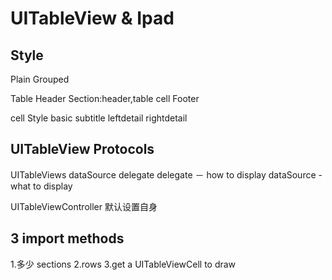 UITableView & Ipad
==================
Style
-----

Plain 
Grouped

Table Header
Section:header,table cell
Footer

cell Style
basic
subtitle
leftdetail
rightdetail

UITableView Protocols
---------------------
UITableViews dataSource delegate
delegate － how to display
dataSource - what to display

UITableViewController 默认设置自身

3 import methods
----------------
1.多少 sections
2.rows
3.get a UITableViewCell to draw


